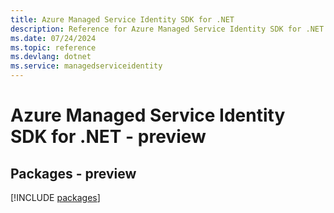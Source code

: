 ```yaml
---
title: Azure Managed Service Identity SDK for .NET
description: Reference for Azure Managed Service Identity SDK for .NET
ms.date: 07/24/2024
ms.topic: reference
ms.devlang: dotnet
ms.service: managedserviceidentity
---
```

# Azure Managed Service Identity SDK for .NET - preview
## Packages - preview
[!INCLUDE [packages](managed-service-identity-index.md)]